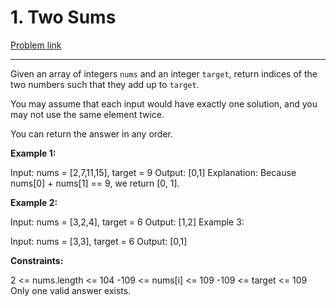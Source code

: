 # 1. Two Sums

[Problem link](https://leetcode.com/problems/two-sum/description/)

___

Given an array of integers ```nums``` and an integer ```target```, return indices of the two numbers such that they add up to ```target```.

You may assume that each input would have exactly one solution, and you may not use the same element twice.

You can return the answer in any order.

 

__Example 1:__

Input: nums = [2,7,11,15], target = 9
Output: [0,1]
Explanation: Because nums[0] + nums[1] == 9, we return [0, 1].

__Example 2:__

Input: nums = [3,2,4], target = 6
Output: [1,2]
Example 3:

Input: nums = [3,3], target = 6
Output: [0,1]
 

__Constraints:__

2 <= nums.length <= 104
-109 <= nums[i] <= 109
-109 <= target <= 109
Only one valid answer exists.